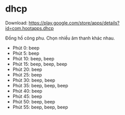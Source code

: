 # dhcp

Download: https://play.google.com/store/apps/details?id=com.hootapps.dhcp

Đồng hồ công phu. Chọn nhiều âm thanh khác nhau.


- Phút 0: beep
- Phút 5: beep
- Phút 10: beep, beep
- Phút 15: beep, beep, beep
- Phút 20: beep
- Phút 25: beep
- Phút 30: beep, beep
- Phút 35: beep, beep, beep
- Phút 40: beep
- Phút 45: beep
- Phút 50: beep, beep
- Phút 55: beep, beep, beep
